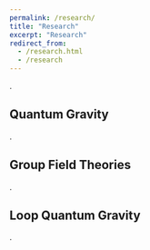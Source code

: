 ```yaml
---
permalink: /research/
title: "Research"
excerpt: "Research"
redirect_from:
  - /research.html
  - /research
---
```


.

<h2 id="active">
Quantum Gravity
</h2>

.

<h2 id="active">
Group Field Theories
</h2>

.

<h2 id="active">
Loop Quantum Gravity
</h2>

.
